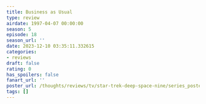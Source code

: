 ```yaml
---
title: Business as Usual
type: review
airdate: 1997-04-07 00:00:00
season: 5
episode: 18
season_url: ''
date: 2023-12-10 03:35:11.332615
categories:
- reviews
draft: false
rating: 0
has_spoilers: false
fanart_url: ''
poster_url: /thoughts/reviews/tv/star-trek-deep-space-nine/series_poster.jpg
tags: []
---
```


